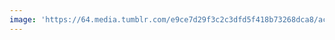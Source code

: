 ```yaml
---
image: 'https://64.media.tumblr.com/e9ce7d29f3c2c3dfd5f418b73268dca8/acfc29b2f6d8e730-15/s2048x3072/10bcaf41f81cc5a298f7bfe7d7e560c1a40b1f59.jpg'
---
```

